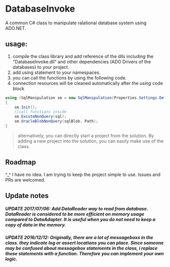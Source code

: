 # DatabaseInvoke
A common C# class to manipulate ralational database system using ADO.NET. 

## usage:
1. compile the class library and add reference of the dlls including the "DatabaseInvoke.dll" and other dependencies (ADO Drivers of the databases)
to your project.
2. add using statement to your namespaces.
3. you can call the functions by using the following code.
4. connection resources will be cleaned automatically after the *using* code block

```C#
using (SqlManipulation sm = new SqlManipulation(Properties.Settings.Default.ConnectionString, (SqlType)(Enum.Parse(typeof(SqlType), Properties.Settings.Default.SqlType, true))))
{
    sm.Init();
    //call functions inside
    sm.ExcuteNonQuery(sql);
    sm.OracleBlobNonQuery(sqlBlob, Path);
}
```

> alternatively, you can directly start a project from the solution. By adding a new project into the solution, you can easily make use of the class. 

## Roadmap

^_^ I have no idea. I am trying to keep the project simple to use. Issues and PRs are welcomed.

## Update notes

##### UPDATE 2017/07/06: Add DataReader way to read from database. DataReader is considered to be more efficient on memory usage compared to DataAdapter. It is useful when you do not need to keep a copy of data in the memory.

##### UPDATE 2016/12/12: Originally, there are a lot of *messagebox*s in the class. they indicate log or assert locations you can place. Since someone may be confused about *messagebox* statements in the class, i replace those statements with a function. Therefore you can implement your own logic. 